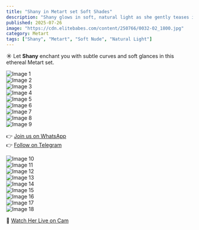 ```yaml
---
title: "Shany in Metart set Soft Shades"
description: "Shany glows in soft, natural light as she gently teases in this Metart gallery. A blend of elegance, simplicity, and intimate beauty."
published: 2025-07-26
image: "https://cdn.elitebabes.com/content/250766/0032-02_1800.jpg"
category: Metart
tags: ["Shany", "Metart", "Soft Nude", "Natural Light"]
---
```


☀️ Let **Shany** enchant you with subtle curves and soft glances in this ethereal Metart set.

![Image 1](https://cdn.elitebabes.com/content/250766/0032-01_1200.jpg)  
![Image 2](https://cdn.elitebabes.com/content/250766/0032-02_1800.jpg)  
![Image 3](https://cdn.elitebabes.com/content/250766/0032-03_1200.jpg)  
![Image 4](https://cdn.elitebabes.com/content/250766/0032-04_1800.jpg)  
![Image 5](https://cdn.elitebabes.com/content/250766/0032-05_1200.jpg)  
![Image 6](https://cdn.elitebabes.com/content/250766/0032-06_1200.jpg)  
![Image 7](https://cdn.elitebabes.com/content/250766/0032-07_1200.jpg)  
![Image 8](https://cdn.elitebabes.com/content/250766/0032-08_1800.jpg)  
![Image 9](https://cdn.elitebabes.com/content/250766/0032-09_1800.jpg)  

👉 [Join us on WhatsApp](https://whatsapp.com/channel/0029VaMsUAp7tkjI8KcaRn10)  
👉 [Follow on Telegram](https://t.me/Xibabes)  

![Image 10](https://cdn.elitebabes.com/content/250766/0032-10_1200.jpg)  
![Image 11](https://cdn.elitebabes.com/content/250766/0032-11_1200.jpg)  
![Image 12](https://cdn.elitebabes.com/content/250766/0032-12_1200.jpg)  
![Image 13](https://cdn.elitebabes.com/content/250766/0032-13_1800.jpg)  
![Image 14](https://cdn.elitebabes.com/content/250766/0032-14_1200.jpg)  
![Image 15](https://cdn.elitebabes.com/content/250766/0032-15_1200.jpg)  
![Image 16](https://cdn.elitebabes.com/content/250766/0032-16_1200.jpg)  
![Image 17](https://cdn.elitebabes.com/content/250766/0032-17_1200.jpg)  
![Image 18](https://cdn.elitebabes.com/content/250766/0032-18_1800.jpg)  

🔞 [Watch Her Live on Cam](https://redirecting-kappa.vercel.app/)
